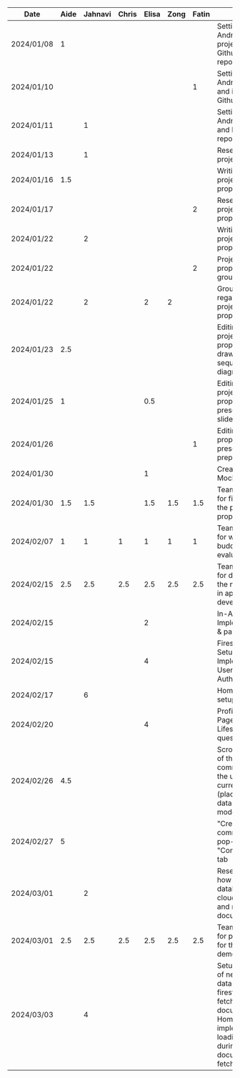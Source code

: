 | Date       |  Aide | Jahnavi  |  Chris  |  Elisa | Zong | Fatin | Task                                                            |
|------------|-------|----------|---------|--------|------|-------|-----------------------------------------------------------------|
| 2024/01/08 |   1   |          |         |        |      |       | Setting up the Android Studio project and the Github repository |
| 2024/01/10 |       |          |         |        |      |   1   | Setting up Android Studio and importing Github repo             |
| 2024/01/11 |       |     1    |         |        |      |       | Setting up Android Studio and local git repo                    |
| 2024/01/13 |       |     1    |         |        |      |       | Research on project ideas                                       |
| 2024/01/16 |  1.5  |          |         |        |      |       | Writing the project proposal                                    |
| 2024/01/17 |       |          |         |        |      |   2   | Research and project proposal                                   |
| 2024/01/22 |       |     2    |         |        |      |       | Writing the project proposal                                    |
| 2024/01/22 |       |          |         |        |      |   2   | Project proposal and group meeting                              |
| 2024/01/22 |       |     2    |         |    2   |  2   |       | Group meeting regarding project proposal                        |
| 2024/01/23 |  2.5  |          |         |        |      |       | Editing the project proposal and drawing sequence diagrams      |
| 2024/01/25 |   1   |          |         |  0.5   |      |       | Editing the project proposal presentation slides                |
| 2024/01/26 |       |          |         |        |      |   1   | Editing project proposal and presentation prep                  |
| 2024/01/30 |       |          |         |     1  |      |       | Create Project Mockup                                           |
| 2024/01/30 |  1.5  |    1.5   |         |   1.5  | 1.5  |  1.5  | Team meeting for finalizing the project proposal                |
| 2024/02/07 |  1    |    1     |     1   |   1    | 1    |  1    | Team meeting for writing the buddy evaluation                   |
| 2024/02/15 |  2.5  |    2.5   |    2.5  |   2.5  | 2.5  |  2.5  | Team meeting for discussing the next steps in app development   |
| 2024/02/15 |       |          |         |    2   |      |       | In-App Routing Implementation & pages setup                     |
| 2024/02/15 |       |          |         |    4   |      |       | Firestore Setup; Implemented User Authentication                |
| 2024/02/17 |       |    6     |         |        |      |       | HomePage UI setup                                               |
| 2024/02/20 |       |          |         |    4   |      |       | Profile Setup Page & Lifestyle questions page                   |
| 2024/02/26 |  4.5  |          |         |        |      |       | Scrollable list of the communities the user is currently in (placeholder data + data model) |
| 2024/02/27 |   5   |          |         |        |      |       | "Create new community" pop-up for the "Community" tab |
| 2024/03/01 |       |    2     |         |        |      |       | Research on how to create database in cloud firestore and retrieve documents|
| 2024/03/01 |  2.5  |   2.5    |  2.5    |  2.5   |  2.5 | 2.5   | Team meeting for preparing for the app demo |
| 2024/03/03 |       |    4     |         |        |      |       | Setup creation of new user's data in firestore, fetching user's document in HomeScreen, implemented loading screen during document fetching |
